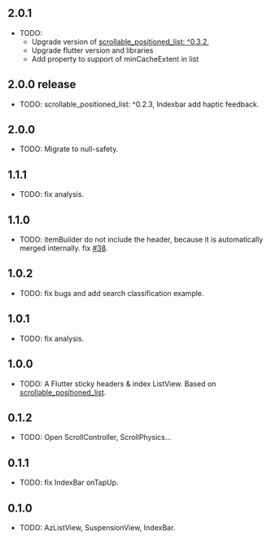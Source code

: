 ## 2.0.1
* TODO: 
  - Upgrade version of [scrollable_positioned_list: ^0.3.2](https://pub.flutter-io.cn/packages/scrollable_positioned_list),
  - Upgrade flutter version and libraries
  - Add property to support of minCacheExtent in list

## 2.0.0 release
* TODO: scrollable_positioned_list: ^0.2.3, Indexbar add haptic feedback.

## 2.0.0
* TODO: Migrate to null-safety.

## 1.1.1
* TODO: fix analysis.

## 1.1.0
* TODO: itemBuilder do not include the header, because it is automatically merged internally. fix [#38](https://github.com/flutterchina/azlistview/issues/38).

## 1.0.2
* TODO: fix bugs and add search classification example.

## 1.0.1
* TODO: fix analysis.

## 1.0.0

* TODO: A Flutter sticky headers & index ListView. Based on [scrollable_positioned_list](https://pub.flutter-io.cn/packages/scrollable_positioned_list).

## 0.1.2

* TODO: Open ScrollController, ScrollPhysics...

## 0.1.1

* TODO: fix IndexBar onTapUp.

## 0.1.0

* TODO: AzListView, SuspensionView, IndexBar.
